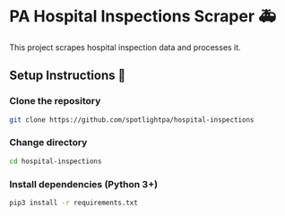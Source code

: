 # PA Hospital Inspections Scraper 🚑
This project scrapes hospital inspection data and processes it.


## Setup Instructions 🔧

### Clone the repository
```bash
git clone https://github.com/spotlightpa/hospital-inspections
```

### Change directory
```bash
cd hospital-inspections
```

### Install dependencies (Python 3+)
```bash
pip3 install -r requirements.txt
```